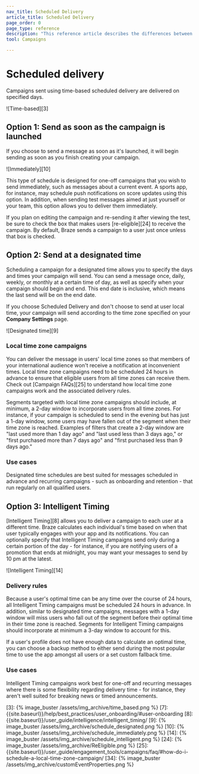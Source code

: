 ```yaml
---
nav_title: Scheduled Delivery
article_title: Scheduled Delivery
page_order: 0
page_type: reference
description: "This reference article describes the differences between the time-based scheduling options for campaign delivery."
tool: Campaigns

---
```


# Scheduled delivery

Campaigns sent using time-based scheduled delivery are delivered on specified days.

![Time-based][3]

## Option 1: Send as soon as the campaign is launched

If you choose to send a message as soon as it's launched, it will begin sending as soon as you finish creating your campaign.

![Immediately][10]

This type of schedule is designed for one-off campaigns that you wish to send immediately, such as messages about a current event. A sports app, for instance, may schedule push notifications on score updates using this option. In addition, when sending test messages aimed at just yourself or your team, this option allows you to deliver them immediately. 

If you plan on editing the campaign and re-sending it after viewing the test, be sure to check the box that makes users [re-eligible][24] to receive the campaign. By default, Braze sends a campaign to a user just once unless that box is checked.

## Option 2: Send at a designated time

Scheduling a campaign for a designated time allows you to specify the days and times your campaign will send. You can send a message once, daily, weekly, or monthly at a certain time of day, as well as specify when your campaign should begin and end. This end date is inclusive, which means the last send will be on the end date. 

If you choose Scheduled Delivery and don't choose to send at user local time, your campaign will send according to the time zone specified on your **Company Settings** page.

![Designated time][9]

### Local time zone campaigns

You can deliver the message in users' local time zones so that members of your international audience won't receive a notification at inconvenient times. Local time zone campaigns need to be scheduled 24 hours in advance to ensure that eligible users from all time zones can receive them. Check out [Campaign FAQs][25] to understand how local time zone campaigns work and the associated delivery rules.

Segments targeted with local time zone campaigns should include, at minimum, a 2-day window to incorporate users from all time zones. For instance, if your campaign is scheduled to send in the evening but has just a 1-day window, some users may have fallen out of the segment when their time zone is reached. Examples of filters that create a 2-day window are "last used more than 1 day ago" and "last used less than 3 days ago," or "first purchased more than 7 days ago" and "first purchased less than 9 days ago."

### Use cases

Designated time schedules are best suited for messages scheduled in advance and recurring campaigns - such as onboarding and retention - that run regularly on all qualified users.

## Option 3: Intelligent Timing

[Intelligent Timing][8] allows you to deliver a campaign to each user at a different time. Braze calculates each individual's time based on when that user typically engages with your app and its notifications. You can optionally specify that Intelligent Timing campaigns send only during a certain portion of the day - for instance, if you are notifying users of a promotion that ends at midnight, you may want your messages to send by 10 pm at the latest.

![Intelligent Timing][14]

### Delivery rules

Because a user's optimal time can be any time over the course of 24 hours, all Intelligent Timing campaigns must be scheduled 24 hours in advance. In addition, similar to designated time campaigns, messages with a 1-day window will miss users who fall out of the segment before their optimal time in their time zone is reached. Segments for Intelligent Timing campaigns should incorporate at minimum a 3-day window to account for this.

If a user's profile does not have enough data to calculate an optimal time, you can choose a backup method to either send during the most popular time to use the app amongst all users or a set custom fallback time. 

### Use cases

Intelligent Timing campaigns work best for one-off and recurring messages where there is some flexibility regarding delivery time - for instance, they aren't well suited for breaking news or timed announcements.

[3]: {% image_buster /assets/img_archive/time_based.png %}
[7]: {{site.baseurl}}/help/best_practices/user_onboarding/#user-onboarding
[8]: {{site.baseurl}}/user_guide/intelligence/intelligent_timing/
[9]: {% image_buster /assets/img_archive/schedule_designated.png %}
[10]: {% image_buster /assets/img_archive/schedule_immediately.png %}
[14]: {% image_buster /assets/img_archive/schedule_intelligent.png %}
[24]: {% image_buster /assets/img_archive/ReEligible.png %}
[25]: {{site.baseurl}}/user_guide/engagement_tools/campaigns/faq/#how-do-i-schedule-a-local-time-zone-campaign/
[34]: {% image_buster /assets/img_archive/customEventProperties.png %}
